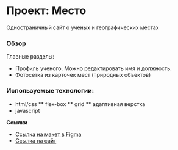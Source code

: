 # Проект: Место
Одностраничный сайт о ученых и географических местах
### Обзор
Главные разделы:
* Профиль ученого. Можно редактировать имя и должность.
* Фотосетка из карточек мест (природных объектов)

### Используемые технологии:
* html/css
** flex-box
** grid
** адаптивная верстка
* javascript

**Ссылки**

* [Ссылка на макет в Figma](https://www.figma.com/file/2cn9N9jSkmxD84oJik7xL7/JavaScript.-Sprint-4?node-id=0%3A1)
* [Ссылка на сайт](https://eilyina.github.io/mesto/)
